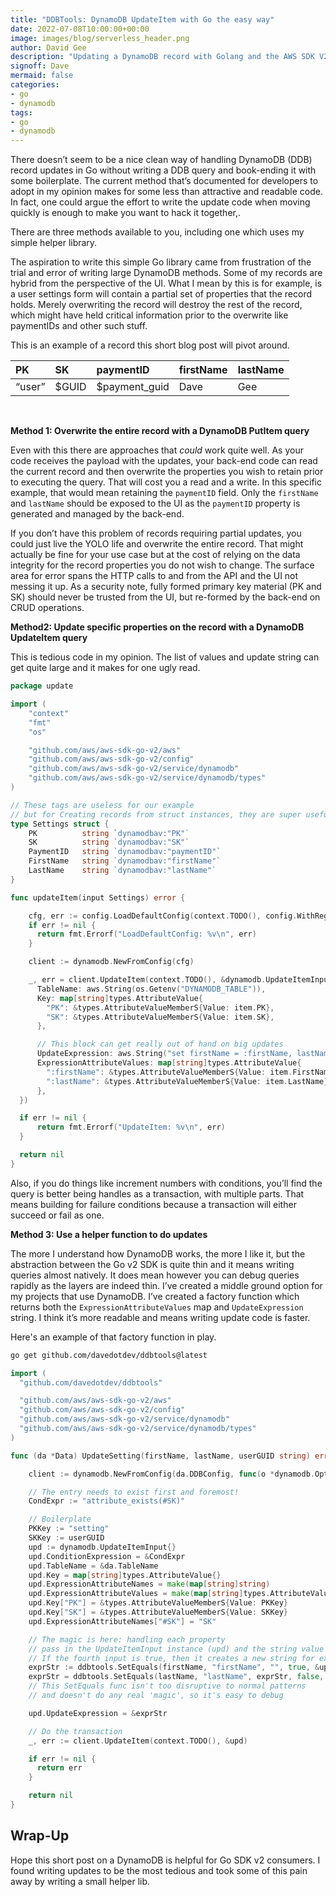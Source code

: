 ```yaml
---
title: "DDBTools: DynamoDB UpdateItem with Go the easy way"
date: 2022-07-08T10:00:00+00:00
image: images/blog/serverless_header.png
author: David Gee
description: "Updating a DynamoDB record with Golang and the AWS SDK V2 - the easy way!"
signoff: Dave
mermaid: false
categories: 
- go
- dynamodb
tags:
- go
- dynamodb
---
```


There doesn’t seem to be a nice clean way of handling DynamoDB (DDB) record updates in Go without writing a DDB query and book-ending it with some boilerplate. The current method that’s documented for developers to adopt in my opinion makes for some less than attractive and readable code. In fact, one could argue the effort to write the update code when moving quickly is enough to make you want to hack it together,.

There are three methods available to you, including one which uses my simple helper library.

The aspiration to write this simple Go library came from frustration of the trial and error of writing large DynamoDB methods. Some of my records are hybrid from the perspective of the UI. What I mean by this is for example, is a user settings form will contain a partial set of properties that the record holds. Merely overwriting the record will destroy the rest of the record, which might have held critical information prior to the overwrite like paymentIDs and other such stuff.

This is an example of a record this short blog post will pivot around.

| PK | SK | paymentID | firstName | lastName |
| :--- | :--- | :--- | :--- | :--- |
| “user” | $GUID | $payment_guid | Dave | Gee |

<br/>

**Method 1: Overwrite the entire record with a DynamoDB PutItem query**

Even with this there are approaches that *could* work quite well. As your code receives the payload with the updates, your back-end code can read the current record and then overwrite the properties you wish to retain prior to executing the query. That will cost you a read and a write. In this specific example, that would mean retaining the `paymentID` field. Only the `firstName` and `lastName` should be exposed to the UI as the `paymentID` property is generated and managed by the back-end.

If you don’t have this problem of records requiring partial updates, you could just live the YOLO life and overwrite the entire record. That might actually be fine for your use case but at the cost of relying on the data integrity for the record properties you do not wish to change. The surface area for error spans the HTTP calls to and from the API and the UI not messing it up. As a security note, fully formed primary key material (PK and SK) should never be trusted from the UI, but re-formed by the back-end on CRUD operations. 

**Method2: Update specific properties on the record with a DynamoDB UpdateItem query**

This is tedious code in my opinion. The list of values and update string can get quite large and it makes for one ugly read.

```go
package update

import (
    "context"
    "fmt"
    "os"

    "github.com/aws/aws-sdk-go-v2/aws"
    "github.com/aws/aws-sdk-go-v2/config"
    "github.com/aws/aws-sdk-go-v2/service/dynamodb"
    "github.com/aws/aws-sdk-go-v2/service/dynamodb/types"
)

// These tags are useless for our example
// but for Creating records from struct instances, they are super useful!
type Settings struct {
    PK          string `dynamodbav:"PK"`
    SK          string `dynamodbav:"SK"`
    PaymentID   string `dynamodbav:"paymentID"`
    FirstName   string `dynamodbav:"firstName"`
    LastName    string `dynamodbav:"lastName"`
}

func updateItem(input Settings) error {

    cfg, err := config.LoadDefaultConfig(context.TODO(), config.WithRegion(os.Getenv("AWS_REGION")))
    if err != nil {
      return fmt.Errorf("LoadDefaultConfig: %v\n", err)
    }

    client := dynamodb.NewFromConfig(cfg)

    _, err = client.UpdateItem(context.TODO(), &dynamodb.UpdateItemInput{
      TableName: aws.String(os.Getenv("DYNAMODB_TABLE")),
      Key: map[string]types.AttributeValue{
        "PK": &types.AttributeValueMemberS{Value: item.PK},
        "SK": &types.AttributeValueMemberS{Value: item.SK},
      },

      // This block can get really out of hand on big updates
      UpdateExpression: aws.String("set firstName = :firstName, lastName = :lastName"),
      ExpressionAttributeValues: map[string]types.AttributeValue{
        ":firstName": &types.AttributeValueMemberS{Value: item.FirstName},
        ":lastName": &types.AttributeValueMemberS{Value: item.LastName},
      },
  })

  if err != nil {
      return fmt.Errorf("UpdateItem: %v\n", err)
  }

  return nil
}
```

Also, if you do things like increment numbers with conditions, you’ll find the query is better being handles as a transaction, with multiple parts. That means building for failure conditions because a transaction will either succeed or fail as one. 

**Method 3: Use a helper function to do updates**

The more I understand how DynamoDB works, the more I like it, but the abstraction between the Go v2 SDK is quite thin and it means writing queries almost natively. It does mean however you can debug queries rapidly as the layers are indeed thin. I’ve created a middle ground option for my projects that use DynamoDB. I’ve created a factory function which returns both the `ExpressionAttributeValues` map and `UpdateExpression` string. I think it’s more readable and means writing update code is faster. 

Here's an example of that factory function in play.

```bash
go get github.com/davedotdev/ddbtools@latest
```

```go
import (
  "github.com/davedotdev/ddbtools"

  "github.com/aws/aws-sdk-go-v2/aws"
  "github.com/aws/aws-sdk-go-v2/config"
  "github.com/aws/aws-sdk-go-v2/service/dynamodb"
  "github.com/aws/aws-sdk-go-v2/service/dynamodb/types"
)

func (da *Data) UpdateSetting(firstName, lastName, userGUID string) error {

    client := dynamodb.NewFromConfig(da.DDBConfig, func(o *dynamodb.Options) {})

    // The entry needs to exist first and foremost!
    CondExpr := "attribute_exists(#SK)"

    // Boilerplate
    PKKey := "setting"
    SKKey := userGUID
    upd := dynamodb.UpdateItemInput{}
    upd.ConditionExpression = &CondExpr
    upd.TableName = &da.TableName
    upd.Key = map[string]types.AttributeValue{}
    upd.ExpressionAttributeNames = make(map[string]string)
    upd.ExpressionAttributeValues = make(map[string]types.AttributeValue)	
    upd.Key["PK"] = &types.AttributeValueMemberS{Value: PKKey}
    upd.Key["SK"] = &types.AttributeValueMemberS{Value: SKKey}
    upd.ExpressionAttributeNames["#SK"] = "SK"

    // The magic is here: handling each property
    // pass in the UpdateItemInput instance (upd) and the string value of exprStr
    // If the fourth input is true, then it creates a new string for exprStr
    exprStr := ddbtools.SetEquals(firstName, "firstName", "", true, &upd)
    exprStr = ddbtools.SetEquals(lastName, "lastName", exprStr, false, &upd)
    // This SetEquals func isn't too disruptive to normal patterns
    // and doesn't do any real 'magic', so it's easy to debug

    upd.UpdateExpression = &exprStr

    // Do the transaction
    _, err := client.UpdateItem(context.TODO(), &upd)

    if err != nil {
      return err
    }

    return nil
}
```

## Wrap-Up

Hope this short post on a DynamoDB is helpful for Go SDK v2 consumers. I found writing updates to be the most tedious and took some of this pain away by writing a small helper lib.